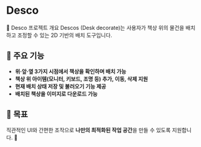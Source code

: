 # Desco
📌 Desco 프로젝트 개요
Descos (Desk decorate)는 사용자가 책상 위의 물건을 배치하고 조정할 수 있는 2D 기반의 배치 도구입니다.

## 🔹 주요 기능  
- **위·앞·옆 3가지 시점에서 책상을 확인하며 배치 가능**  
- **책상 위 아이템(모니터, 키보드, 조명 등) 추가, 이동, 삭제 지원**  
- **현재 배치 상태 저장 및 불러오기 기능 제공**  
- **배치된 책상을 이미지로 다운로드 가능**  

## 🎯 목표  
직관적인 UI와 간편한 조작으로 **나만의 최적화된 작업 공간**을 만들 수 있도록 지원합니다. 🚀
